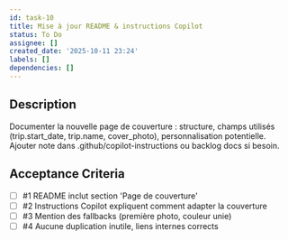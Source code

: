 ```yaml
---
id: task-10
title: Mise à jour README & instructions Copilot
status: To Do
assignee: []
created_date: '2025-10-11 23:24'
labels: []
dependencies: []
---
```


## Description

<!-- SECTION:DESCRIPTION:BEGIN -->
Documenter la nouvelle page de couverture : structure, champs utilisés (trip.start_date, trip.name, cover_photo), personnalisation potentielle. Ajouter note dans .github/copilot-instructions ou backlog docs si besoin.
<!-- SECTION:DESCRIPTION:END -->

## Acceptance Criteria
<!-- AC:BEGIN -->
- [ ] #1 README inclut section 'Page de couverture'
- [ ] #2 Instructions Copilot expliquent comment adapter la couverture
- [ ] #3 Mention des fallbacks (première photo, couleur unie)
- [ ] #4 Aucune duplication inutile, liens internes corrects
<!-- AC:END -->
